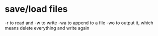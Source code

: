 # save/load files 
-r to read and -w to write
-wa to append to a file
-wo to output it, which means delete everything and write again
